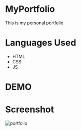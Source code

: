# MyPortfolio

This is my personal portfolio 

# Languages Used
* HTML
* CSS
* JS

# DEMO



# Screenshot
![portfolio](https://github.com/shimputa/MyPortfolio/assets/109417572/93940d12-6f74-4282-91b4-16528801f34f)



